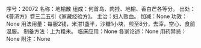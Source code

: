序号：20072
名称：地榆散
组成：何首乌、肉挂、地榆、香白芒各等分。
出处：《普济方》卷三二五引《家藏经验方》。
主治：妇人败血。
加减：None
功效：None
用法用量：每服2钱，米泔1盏半，沙糖1小块，煎至8分，去滓，空心、食前温服。
制备方法：上为粗未。
临床应用：None
各家论述：None
用药禁忌：None
附注：None
